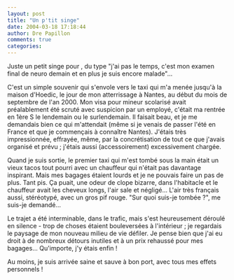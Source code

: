```yaml
---
layout: post
title: "Un p'tit singe"
date: 2004-03-18 17:18:44
author: Dre Papillon
comments: true
categories: 
---
```



Juste un petit singe pour , du type "j'ai pas le temps, c'est mon examen final de neuro demain et en plus je suis encore malade"...

C'est un simple souvenir qui s'envole vers le taxi qui m'a menée jusqu'à la maison d'Hoedic, le jour de mon atterrissage à Nantes, au début du mois de septembre de l'an 2000.  Mon visa pour mineur scolarisé avait préalablement été scruté avec suspicion par un employé, c'était ma rentrée en 1ère S le lendemain ou le surlendemain.  Il faisait beau, et je me demandais bien ce qui m'attendait (même si je venais de passer l'été en France et que je commençais à connaître Nantes).  J'étais très impressionnée, effrayée, même, par la concrétisation de tout ce que j'avais organisé et prévu ; j'étais aussi (accessoirement) excessivement chargée.

Quand je suis sortie, le premier taxi qui m'est tombé sous la main était un vieux tacos tout pourri avec un chauffeur qui n'était pas davantage inspirant.  Mais mes bagages étaient lourds et je ne pouvais faire un pas de plus.  Tant pis.  Ça puait, une odeur de clope bizarre, dans l'habitacle et le chauffeur avait les cheveux longs, l'air sale et négligé...  L'air très français aussi, stéréotypé, avec un gros pif rouge.  "Sur quoi suis-je tombée ?", me suis-je demandé...

Le trajet a été interminable, dans le trafic, mais s'est heureusement déroulé en silence - trop de choses étaient bouleversées à l'intérieur ; je regardais le paysage de mon nouveau milieu de vie défiler.  Je pense bien que j'ai eu droit à de nombreux détours inutiles et à un prix rehaussé pour mes bagages...  Qu'importe, j'y étais enfin !

Au moins, je suis arrivée saine et sauve à bon port, avec tous mes effets personnels !